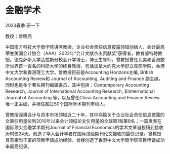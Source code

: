 # 金融学术

2023春季 研一下

教授：曾晓亮

中国南方科技大学商学院讲席教授，企业社会责任信息披露领域创始人，会计最高荣誉美国会计协会（AAA）2022年“会计文献杰出贡献奖”获得者，教育部特聘教授。德克萨斯大学达拉斯分校会计学博士，博士生导师。曾教授曾任北美和香港数所世界首一百名的科研大学的终身教授，包括加拿大约克大学舒立克商学院，香港中文大学和香港理工大学。曾教授目前是Accounting Horizons主编, British Accounting Review和 Journal of Accounting, Auditing and Finance 副主编，同时也是多个著名期刊编辑委员，其中包括：Contemporary Accounting Research, Journal of International Accounting Research, 和International Journal of Accounting 等，以及曾任China Accounting and Finance Review 唯一正主编，并担任超过50个国际学术期刊审稿人。

曾教授深耕会计与资本市场领域近二十年，其中两篇关于企业社会责任信息披露的文章引用量位列2010年以来会计领域论文引用量的全球第1和第9名；一篇发表在国际顶尖金融学术期刊Journal of Financial Economics的学术文章自投稿到接收历时仅24天。创造了华人会计学者在国际顶级期刊论文接收的最快记录。曾教授具有相当丰富的项目申请成功经验，曾经创造了香港中文大学商学院项目申请成功率最高纪录。

[](_sidebar.md ':include')

